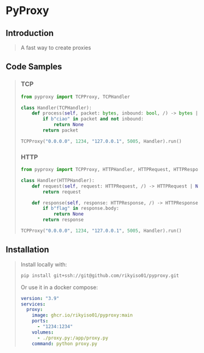 # PyProxy

## Introduction

> A fast way to create proxies

## Code Samples

> ### TCP
>
> ```python
> from pyproxy import TCPProxy, TCPHandler
> 
> class Handler(TCPHandler):
>     def process(self, packet: bytes, inbound: bool, /) -> bytes | None:
>         if b"ciao" in packet and not inbound:
>             return None
>         return packet
> 
> TCPProxy("0.0.0.0", 1234, "127.0.0.1", 5005, Handler).run()
> ```
>
> ### HTTP
>
> ```python
> from pyproxy import TCPProxy, HTTPHandler, HTTPRequest, HTTPResponse
> 
> class Handler(HTTPHandler):
>     def request(self, request: HTTPRequest, /) -> HTTPRequest | None:
>         return request
> 
>     def response(self, response: HTTPResponse, /) -> HTTPResponse | None:
>         if b"flag" in response.body:
>             return None
>         return response
> 
> TCPProxy("0.0.0.0", 1234, "127.0.0.1", 5005, Handler).run()
> ```
>
> 

## Installation

> Install locally with:
>
> ```bash
> pip install git+ssh://git@github.com/rikyiso01/pyproxy.git
> ```
>
> Or use it in a docker compose:
>
> ```yaml
> version: "3.9"
> services:
>   proxy:
>     image: ghcr.io/rikyiso01/pyproxy:main
>     ports:
>       - "1234:1234"
>     volumes:
>       - ./proxy.py:/app/proxy.py
>     command: python proxy.py
> ```